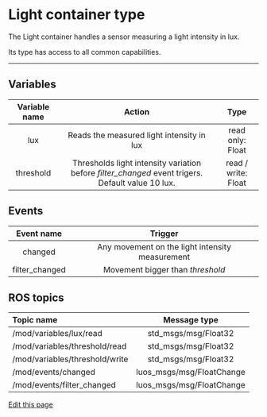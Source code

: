 # Light container type

The Light container handles a sensor measuring a light intensity in lux.

Its type has access to all common capabilities.

----

## Variables

| **Variable name** | **Action** | **Type** |
|:---:|:---:|:---:|
| lux | Reads the measured light intensity in lux | read only: Float |
| threshold | Thresholds light intensity variation before *filter_changed* event trigers. Default value 10 lux. | read / write: Float |

## Events

| **Event name** | **Trigger** |
|:---:|:---:|
| changed | Any movement on the light intensity measurement |
| filter_changed | Movement bigger than *threshold* |

## ROS topics
| **Topic name** | **Message type** |
|:----|:---:|
| /mod/variables/lux/read | std_msgs/msg/Float32
| /mod/variables/threshold/read | std_msgs/msg/Float32
| /mod/variables/threshold/write | std_msgs/msg/Float32
| /mod/events/changed | luos_msgs/msg/FloatChange
| /mod/events/filter_changed | luos_msgs/msg/FloatChange


<div class="cust_edit_page"><a href="https://{{gh_path}}{{containers_path}}/light.md">Edit this page</a></div>
